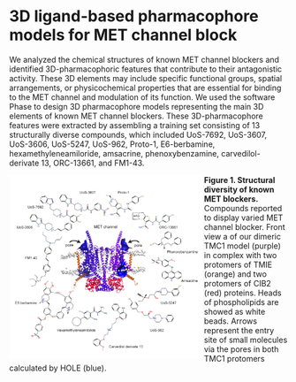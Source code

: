 # 3D ligand-based pharmacophore models for MET channel block

We analyzed the chemical structures of known MET channel blockers and identified 3D-pharmacophoric features that contribute to their antagonistic activity. These 3D elements may include specific functional groups, spatial arrangements, or physicochemical properties that are essential for binding to the MET channel and modulation of its function. We used the software Phase to design 3D pharmacophore models representing the main 3D elements of known MET channel blockers. These 3D-pharmacophore features were extracted by assembling a training set consisting of 13 structurally diverse compounds, which included UoS-7692, UoS-3607, UoS-3606, UoS-5247, UoS-962, Proto-1, E6-berbamine, hexamethyleneamiloride, amsacrine, phenoxybenzamine, carvedilol-derivate 13, ORC-13661, and FM1-43.

<img align="left" width="70%" src="Figures/Fig_known_blockers.png">

**Figure 1. Structural diversity of known MET blockers.** Compounds reported to display varied MET channel blocker. Front view a of our dimeric TMC1 model (purple) in complex with two protomers of TMIE (orange) and two protomers of CIB2 (red) proteins. Heads of phospholipids are showed as white beads. Arrows represent the entry site of small molecules via the pores in both TMC1 protomers calculated by HOLE (blue).

